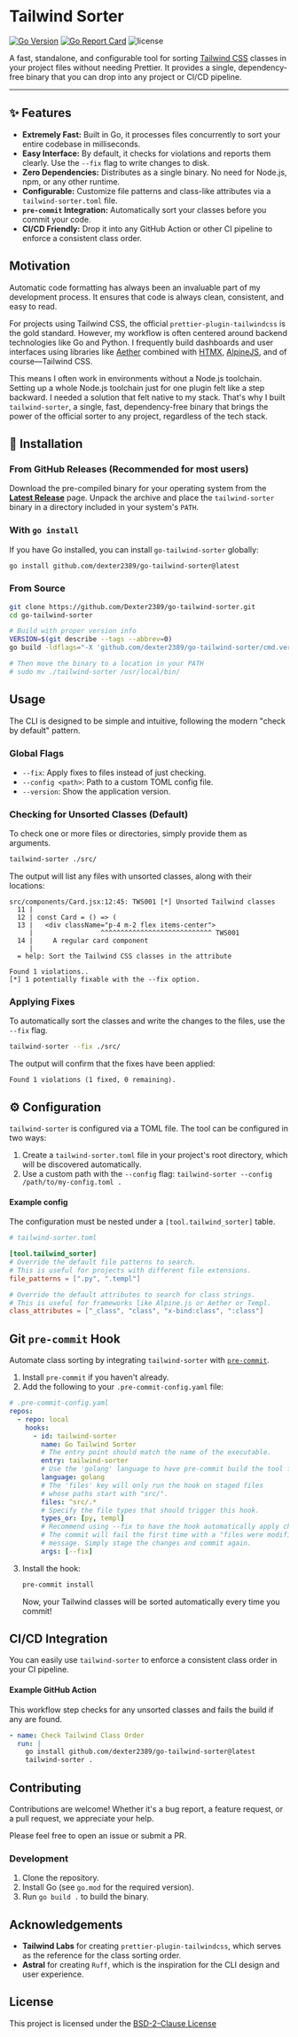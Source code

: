 # Tailwind Sorter

[![Go Version](https://img.shields.io/badge/go-1.18+-blue.svg)](https://go.dev/dl/)
[![Go Report Card](https://goreportcard.com/badge/github.com/Dexter2389/go-tailwind-sorter)](https://goreportcard.com/report/github.com/Dexter2389/go-tailwind-sorter)
![license](https://img.shields.io/badge/license-BSD--2--Clause-brightgreen)

A fast, standalone, and configurable tool for sorting [Tailwind CSS](https://tailwindcss.com/) classes in your project files without needing Prettier. It provides a single, dependency-free binary that you can drop into any project or CI/CD pipeline.

---

## ✨ Features

-   **Extremely Fast:** Built in Go, it processes files concurrently to sort your entire codebase in milliseconds.
-   **Easy Interface:** By default, it checks for violations and reports them clearly. Use the `--fix` flag to write changes to disk.
-   **Zero Dependencies:** Distributes as a single binary. No need for Node.js, npm, or any other runtime.
-   **Configurable:** Customize file patterns and class-like attributes via a `tailwind-sorter.toml` file.
-   **`pre-commit` Integration:** Automatically sort your classes before you commit your code.
-   **CI/CD Friendly:** Drop it into any GitHub Action or other CI pipeline to enforce a consistent class order.

## Motivation

Automatic code formatting has always been an invaluable part of my development process. It ensures that code is always clean, consistent, and easy to read.

For projects using Tailwind CSS, the official `prettier-plugin-tailwindcss` is the gold standard. However, my workflow is often centered around backend technologies like Go and Python. I frequently build dashboards and user interfaces using libraries like [Aether](https://github.com/pyaether) combined with [HTMX](https://htmx.org/), [AlpineJS](https://alpinejs.dev), and of course—Tailwind CSS.

This means I often work in environments without a Node.js toolchain. Setting up a whole Node.js toolchain just for one plugin felt like a step backward. I needed a solution that felt native to my stack. That's why I built `tailwind-sorter`, a single, fast, dependency-free binary that brings the power of the official sorter to any project, regardless of the tech stack.

## 🚀 Installation

### From GitHub Releases (Recommended for most users)

Download the pre-compiled binary for your operating system from the [**Latest Release**](https://github.com/Dexter2389/go-tailwind-sorter/releases/latest) page. Unpack the archive and place the `tailwind-sorter` binary in a directory included in your system's `PATH`.

### With `go install`

If you have Go installed, you can install `go-tailwind-sorter` globally:
```bash
go install github.com/dexter2389/go-tailwind-sorter@latest
```

### From Source

```bash
git clone https://github.com/Dexter2389/go-tailwind-sorter.git
cd go-tailwind-sorter

# Build with proper version info
VERSION=$(git describe --tags --abbrev=0)
go build -ldflags="-X 'github.com/dexter2389/go-tailwind-sorter/cmd.version=${VERSION}'" -o tailwind-sorter .

# Then move the binary to a location in your PATH
# sudo mv ./tailwind-sorter /usr/local/bin/
```

## Usage

The CLI is designed to be simple and intuitive, following the modern "check by default" pattern.

### Global Flags

-   `--fix`: Apply fixes to files instead of just checking.
-   `--config <path>`: Path to a custom TOML config file.
-   `--version`: Show the application version.

### Checking for Unsorted Classes (Default)

To check one or more files or directories, simply provide them as arguments.

```bash
tailwind-sorter ./src/
```

The output will list any files with unsorted classes, along with their locations:

```
src/components/Card.jsx:12:45: TWS001 [*] Unsorted Tailwind classes
  11 |
  12 | const Card = () => (
  13 |   <div className="p-4 m-2 flex items-center">
     |                 ^^^^^^^^^^^^^^^^^^^^^^^^^^^^ TWS001
  14 |     A regular card component
     |
  = help: Sort the Tailwind CSS classes in the attribute

Found 1 violations..
[*] 1 potentially fixable with the --fix option.
```

### Applying Fixes

To automatically sort the classes and write the changes to the files, use the `--fix` flag.

```bash
tailwind-sorter --fix ./src/
```

The output will confirm that the fixes have been applied:
```
Found 1 violations (1 fixed, 0 remaining).
```

## ⚙️ Configuration

`tailwind-sorter` is configured via a TOML file. The tool can be configured in two ways:

1.  Create a `tailwind-sorter.toml` file in your project's root directory, which will be discovered automatically.
2.  Use a custom path with the `--config` flag: `tailwind-sorter --config /path/to/my-config.toml .`

#### Example config

The configuration must be nested under a `[tool.tailwind_sorter]` table.

```toml
# tailwind-sorter.toml

[tool.tailwind_sorter]
# Override the default file patterns to search.
# This is useful for projects with different file extensions.
file_patterns = [".py", ".templ"]

# Override the default attributes to search for class strings.
# This is useful for frameworks like Alpine.js or Aether or Templ.
class_attributes = ["_class", "class", "x-bind:class", ":class"]
```

## Git `pre-commit` Hook

Automate class sorting by integrating `tailwind-sorter` with [`pre-commit`](https://pre-commit.com/).

1.  Install `pre-commit` if you haven't already.
2.  Add the following to your `.pre-commit-config.yaml` file:

```yaml
# .pre-commit-config.yaml
repos:
  - repo: local
    hooks:
      - id: tailwind-sorter
        name: Go Tailwind Sorter
        # The entry point should match the name of the executable.
        entry: tailwind-sorter
        # Use the 'golang' language to have pre-commit build the tool from source.
        language: golang
        # The 'files' key will only run the hook on staged files
        # whose paths start with "src/".
        files: ^src/.*
        # Specify the file types that should trigger this hook.
        types_or: [py, templ]
        # Recommend using --fix to have the hook automatically apply changes.
        # The commit will fail the first time with a "files were modified"
        # message. Simply stage the changes and commit again.
        args: [--fix]
```

3. Install the hook:
   ```bash
   pre-commit install
   ```

   Now, your Tailwind classes will be sorted automatically every time you commit!

## CI/CD Integration

You can easily use `tailwind-sorter` to enforce a consistent class order in your CI pipeline.

#### Example GitHub Action

This workflow step checks for any unsorted classes and fails the build if any are found.

```yaml
- name: Check Tailwind Class Order
  run: |
    go install github.com/dexter2389/go-tailwind-sorter@latest
    tailwind-sorter .
```

## Contributing

Contributions are welcome! Whether it's a bug report, a feature request, or a pull request, we appreciate your help.

Please feel free to open an issue or submit a PR.

### Development

1. Clone the repository.
2. Install Go (see `go.mod` for the required version).
3. Run `go build .` to build the binary.

## Acknowledgements

-   **Tailwind Labs** for creating `prettier-plugin-tailwindcss`, which serves as the reference for the class sorting order.
-   **Astral** for creating `Ruff`, which is the inspiration for the CLI design and user experience.

## License

This project is licensed under the [BSD-2-Clause License](./LICENSE.md)